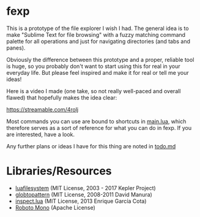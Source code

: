 # fexp
This is a prototype of the file explorer I wish I had. The general idea is to make "Sublime Text for file browsing" with a fuzzy matching command palette for all operations and just for navigating directories (and tabs and panes).

Obviously the difference between this prototype and a proper, reliable tool is huge, so you probably don't want to start using this for real in your everyday life. But please feel inspired and make it for real or tell me your ideas!

Here is a video I made (one take, so not really well-paced and overall flawed) that hopefully makes the idea clear:

https://streamable.com/4rolj

Most commands you can use are bound to shortcuts in [main.lua](https://github.com/pfirsich/fexp/blob/master/main.lua), which therefore serves as a sort of reference for what you can do in fexp. If you are interested, have a look.

Any further plans or ideas I have for this thing are noted in [todo.md](https://github.com/pfirsich/fexp/blob/master/todo.md)

# Libraries/Resources
* [luafilesystem](https://keplerproject.github.io/luafilesystem/) (MIT License, 2003 - 2017 Kepler Project)
* [globtopattern](https://github.com/davidm/lua-glob-pattern) (MIT License, 2008-2011 David Manura)
* [inspect.lua](https://github.com/kikito/inspect.lua) (MIT License, 2013 Enrique García Cota)
* [Roboto Mono](https://fonts.google.com/specimen/Roboto+Mono) (Apache License)
